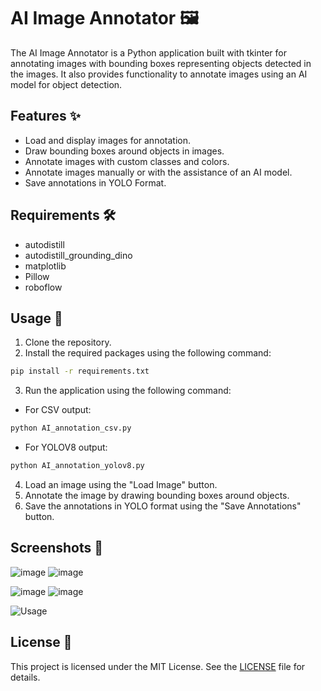 
# AI Image Annotator 🖼️

The AI Image Annotator is a Python application built with tkinter for annotating images with bounding boxes representing objects detected in the images. It also provides functionality to annotate images using an AI model for object detection.

## Features ✨

- Load and display images for annotation.
- Draw bounding boxes around objects in images.
- Annotate images with custom classes and colors.
- Annotate images manually or with the assistance of an AI model.
- Save annotations in YOLO Format.

## Requirements 🛠️
- autodistill
- autodistill_grounding_dino
- matplotlib
- Pillow
- roboflow

## Usage 🚀

1. Clone the repository.
2. Install the required packages using the following command:
```bash
pip install -r requirements.txt
```
3. Run the application using the following command:
- For CSV output:
```bash 
python AI_annotation_csv.py
```
- For YOLOV8 output:
```bash
python AI_annotation_yolov8.py
```

4. Load an image using the "Load Image" button.
5. Annotate the image by drawing bounding boxes around objects.
6. Save the annotations in YOLO format using the "Save Annotations" button.


## Screenshots 📸
![image](https://github.com/Marinto-Richee/Image-annotation/assets/65499285/2350a4c7-9ea3-4a66-9880-73035c375d5f)
![image](https://github.com/Marinto-Richee/Image-annotation/assets/65499285/938aa976-6765-42a5-a58a-ab99c3ba6665)

![image](https://github.com/Marinto-Richee/Image-annotation/assets/65499285/ddfb3221-5dfd-49f0-8e76-177874705761)
![image](https://github.com/Marinto-Richee/Image-annotation/assets/65499285/f6bd05f8-da3c-4f9e-b2f8-e32d03400061)

![Usage]([path/to/your.gif](https://github.com/Marinto-Richee/AI-Image-Annotation/blob/d6815f54b709607a8d12ce3f840b5b7c97528aa9/AI%20annotation.mp4))

## License 📝
This project is licensed under the MIT License. See the [LICENSE](LICENSE) file for details.
